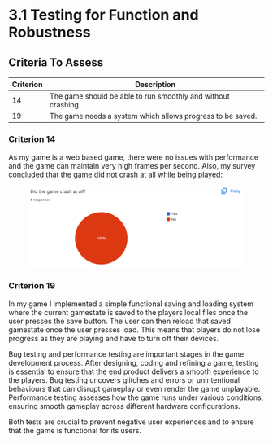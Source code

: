 # 3.1 Testing for Function and Robustness

## Criteria To Assess



| Criterion | Description                                                   |
| --------- | ------------------------------------------------------------- |
| 14        | The game should be able to run smoothly and without crashing. |
| 19        | The game needs a system which allows progress to be saved.    |

### Criterion 14

As my game is a web based game, there were no issues with performance and the game can maintain very high frames per second. Also, my survey concluded that the game did not crash at all while being played:&#x20;

<figure><img src="../.gitbook/assets/image.png" alt=""><figcaption></figcaption></figure>

### Criterion 19

In my game I implemented a simple functional saving and loading system where the current gamestate is saved to the players local files once the user presses the save button. The user can then reload that saved gamestate once the user presses load. This means that players do not lose progress as they are playing and have to turn off their devices.

Bug testing and performance testing are important stages in the game development process. After designing, coding and refining a game, testing is essential to ensure that the end product delivers a smooth experience to the players. Bug testing uncovers glitches and errors or unintentional behaviours that can disrupt gameplay or even render the game unplayable. Performance testing assesses how the game runs under various conditions, ensuring smooth gameplay across different hardware configurations.

Both tests are crucial to prevent negative user experiences and to ensure that the game is functional for its users.
